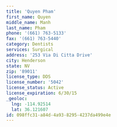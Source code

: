 ```yaml
---
title: 'Quyen Pham'
first_name: Quyen
middle_name: Manh
last_name: Pham
phone: '(661) 763-5133'
fax: '(661) 763-5440'
category: Dentists
services: Surgical
address: '253 Via Di Citta Drive'
city: Henderson
state: NV
zip: '89011'
license_type: DDS
license_number: '5042'
license_status: Active
license_expiration: 6/30/15
_geoloc:
  lng: -114.92514
  lat: 36.121607
id: 098ffc31-a84d-4a93-8295-4237da499e4e
---
```

